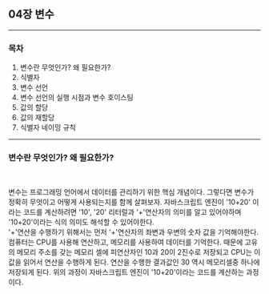 ## 04장 변수

---

### 목차

1. 변수란 무엇인가? 왜 필요한가?
2. 식별자
3. 변수 선언
4. 변수 선언의 실행 시점과 변수 호이스팅
5. 값의 할당
6. 값의 재할당
7. 식별자 네이밍 규칙

---

### **변수란 무엇인가? 왜 필요한가?**

<br/>

변수는 프로그래밍 언어에서 데이터를 관리하기 위한 핵심 개념이다. 그렇다면 변수가 정확히 무엇이고 어떻게 사용되는지를 함께 살펴보자.
자바스크립트 엔진이 '10+20' 이라는 코드를 계산하려면 '10', '20' 리터럴과 '+'연산자의 의미를 알고 있어야하며
'10+20'이라는 식의 의미도 해석할 수 있어야한다. <br/>'+'연산을 수행하기 위해서는 먼저 '+'연산자의 좌변과 우변의 숫자 값을 기억해야한다. 컴퓨터는 CPU를 사용해 연산하고, 메모리를 사용하여 데이터를 기억한다. 때문에 고유의 메모리 주소를 갖는 메모리 셀에 피연산자인 10과 20이 2진수로 저장되고 CPU는 이 값을 읽어서 연산을 수행하게 된다. 연산을 수행한 결과값인 30 역시 메모리셀중 하나에 저장되게 된다. 위의 과정이 자바스크립트 엔진이 '10+20'이라는 코드를 계산하는 과정이다.
